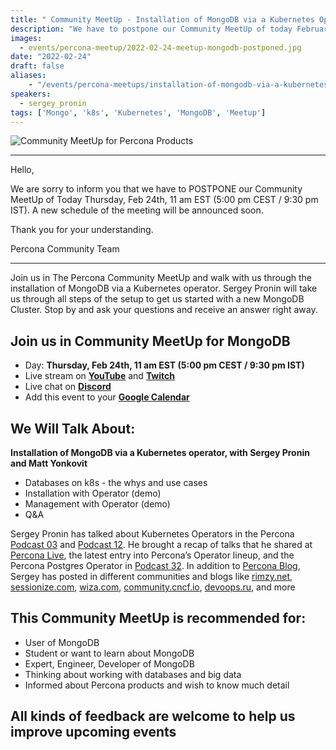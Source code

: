 ```yaml
---
title: " Community MeetUp - Installation of MongoDB via a Kubernetes Operator - POSTPONED"
description: "We have to postpone our Community MeetUp of today February 24th, 2022"
images:
  - events/percona-meetup/2022-02-24-meetup-mongodb-postponed.jpg
date: "2022-02-24"
draft: false
aliases:
    - "/events/percona-meetups/installation-of-mongodb-via-a-kubernetes-operator-feb-24th/" 
speakers:
  - sergey_pronin
tags: ['Mongo', 'k8s', 'Kubernetes', 'MongoDB', 'Meetup']
---
```


![Community MeetUp for Percona Products](events/percona-meetup/2022-02-24-meetup-mongodb-postponed.jpg)

***********************
Hello,

We are sorry to inform you that we have to POSTPONE our Community MeetUp of Today Thursday, Feb 24th, 11 am EST (5:00 pm CEST /  9:30 pm IST).
A new schedule of the meeting will be announced soon.

Thank you for your understanding.

Percona Community Team


***********************

Join us in The Percona Community MeetUp and walk with us through the installation of MongoDB via a Kubernetes operator.  Sergey Pronin will take us through all steps of the setup to get us started with a new MongoDB Cluster. Stop by and ask your questions and receive an answer right away.

## Join us in Community MeetUp for MongoDB

* Day: **Thursday, Feb 24th, 11 am EST (5:00 pm CEST /  9:30 pm IST)**
* Live stream on **[YouTube](https://www.youtube.com/watch?v=rYs2l6oFOYA)** and **[Twitch](https://www.twitch.tv/perconalive)**
* Live chat on **[Discord](http://per.co.na/discord)**
* Add this event to your **[Google Calendar](https://calendar.google.com/event?action=TEMPLATE&tmeid=MnRybGhmdGJpaWRlNDZzcWY3bXRsdW52dWogY19wN2ZhdjRjc2lpNWo1dmRzb2hpMHE4dmk0OEBn&tmsrc=c_p7fav4csii5j5vdsohi0q8vi48%40group.calendar.google.com)**

## We Will Talk About:
**Installation of MongoDB via a Kubernetes operator, with Sergey Pronin and Matt Yonkovit**
* Databases on k8s - the whys and use cases
* Installation with Operator (demo)
* Management with Operator (demo)
* Q&A


Sergey Pronin has talked about Kubernetes Operators in the Percona [Podcast 03](https://percona.community/podcasts/3-kubernetes-operators-latest-trends-in%20the-database-space/) and [Podcast 12](https://percona.community/podcasts/12-database-on-kubernetes-operator-pitr-point-in-time-recovery/). He brought a recap of talks that he shared at [Percona Live](https://www.youtube.com/watch?v=pJaZyIDeIJs), the latest entry into Percona’s Operator lineup, and the Percona Postgres Operator in [Podcast 32](https://percona.community/podcasts/32-recap-from-percona-live-and-percona-postgres-operator/).
In addition to [Percona Blog](https://www.percona.com/blog/author/sergey.pronin/), Sergey has posted in different communities and blogs like [rimzy.net](https://rimzy.net/author/sergey-pronin/), [sessionize.com](https://sessionize.com/sergeypronin), [wiza.com](https://wiza.co/d/percona/a6e4/sergey-pronin), [community.cncf.io](https://community.cncf.io/u/mgb2cq/), [devoops.ru](https://devoops.ru/en/person/sergey-pronin/), and more

## This Community MeetUp is recommended for: 
* User of MongoDB
* Student or want to learn about MongoDB
* Expert, Engineer, Developer of MongoDB
* Thinking about working with databases and big data
* Informed about Percona products and wish to know much detail

## All kinds of feedback are welcome to help us improve upcoming events

